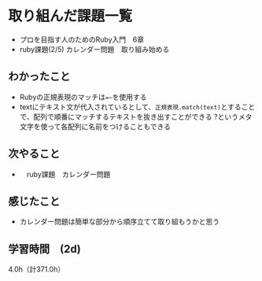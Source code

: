 # 取り組んだ課題一覧
- プロを目指す人のためのRuby入門　6章
- ruby課題(2/5) カレンダー問題　取り組み始める

## わかったこと
- Rubyの正規表現のマッチは`=~`を使用する
- textにテキスト文が代入されているとして、`正規表現.match(text)`とすることで、配列で順番にマッチするテキストを抜き出すことができる
  ?<name>というメタ文字を使って各配列に名前をつけることもできる
  
## 次やること
- 　ruby課題　カレンダー問題

## 感じたこと
- カレンダー問題は簡単な部分から順序立てて取り組もうかと思う
  
## 学習時間　(2d)
4.0h（計371.0h）
